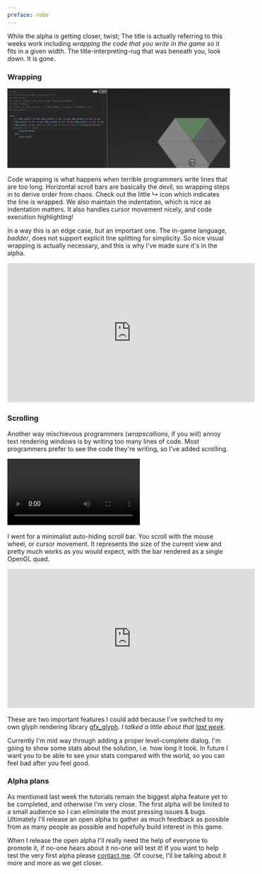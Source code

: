 ```yaml
---
preface: robo
---
```


While the alpha is getting closer, twist; The title is actually referring to this weeks work including _wrapping the code that you write in the game_ so it fits in a given width. The title-interpreting-rug that was beneath you, look down. It is gone.

### Wrapping

[![](/assets/2017-09-01/wrap.png "Wrap wrap wrapping!")](/assets/2017-09-01/wrap.png)

Code wrapping is what happens when terrible programmers write lines that are too long. Horizontal scroll bars are basically the devil, so wrapping steps in to derive order from chaos. Check out the little ↳ icon which indicates the line is wrapped. We also maintain the indentation, which is nice as indentation matters. It also handles cursor movement nicely, and code execution highlighting!


In a way this is an edge case, but an important one. The in-game language, *badder*, does not support explicit line splitting for simplicity. So nice visual wrapping is actually necessary, and this is why I've made sure it's in the alpha.

<div style="text-align: center">
  <iframe width="560" height="315"
    src="https://www.youtube-nocookie.com/embed/hk8LoHqHkGI?rel=0&amp;start=24"
    frameborder="0" allowfullscreen></iframe>
</div>

### Scrolling
Another way mischievous programmers (*wrapscallions*, if you will) annoy text rendering windows is by writing too many lines of code. Most programmers prefer to see the code they're writing, so I've added scrolling.

<video src="/assets/2017-09-01/scrolling.mp4" controls loop></video>

I went for a minimalist auto-hiding scroll bar. You scroll with the mouse wheel, or cursor movement. It represents the size of the current view and pretty much works as you would expect, with the bar rendered as a single OpenGL quad.

<div style="text-align: center">
  <iframe width="560" height="315"
    src="https://www.youtube-nocookie.com/embed/RXhu26jEmZY?rel=0"
    frameborder="0" allowfullscreen></iframe>
</div>

These are two important features I could add because I've switched to my own glyph rendering library [gfx_glyph](https://github.com/alexheretic/gfx-glyph). *I talked a little about that [last week](/2017/08/25/wrangling-glyphs.html)*.

Currently I'm mid way through adding a proper level-complete dialog. I'm going to show some stats about the solution, i.e. how long it took. In future I want you to be able to see your stats compared with the world, so you can feel bad after you feel good.

### Alpha plans
As mentioned last week the tutorials remain the biggest alpha feature yet to be completed, and otherwise I'm very close. The first alpha will be limited to a small audience so I can eliminate the most pressing issues & bugs. Ultimately I'll release an open alpha to gather as much feedback as possible from as many people as possible and hopefully build interest in this game.

When I release the open alpha I'll really need the help of everyone to promote it, if no-one hears about it no-one will test it! If you want to help test the very first alpha please [contact me](mailto:alex@roboinstruct.us). Of course, I'll be talking about it more and more as we get closer.
